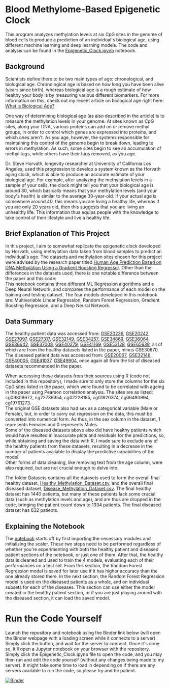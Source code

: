 # Blood Methylome-Based Epigenetic Clock
This program analyzes methylation levels at six CpG sites in the genome of blood cells to produce a prediction of an individual's biological age, using different machine learning and deep learning models. The code and analysis can be found in the [Epigenetic_Clock.ipynb](https://github.com/AkshajD/Epigenetic-Clock/blob/main/Epigenetic_Clock.ipynb) notebook.
## Background
Scientists define there to be two main types of age: chronological, and biological age. Chronological age is based on how long you have been alive (years since birth), whereas biological age is a rough estimate of how healthy your body is by measuring various different biomarkers. For more information on this, check out my recent article on biological age right here: [What is Biological Age?](https://medium.com/biotein/what-is-biological-age-383692f53e60)

One way of determining biological age (as also described in the article) is to measure the methylation levels in your genome. At sites known as CpG sites, along your DNA, various proteins can add on or remove methyl groups, in order to control which genes are expressed into proteins, and which ones aren't. As you age, however, the systems responsible for maintaining this control of the genome begin to break down, leading to errors in methylation. As such, some sites begin to see an accumulation of methyl tags, while others have their tags removed, as you age.

Dr. Steve Horvath, longevity researcher at University of California Los Angeles, used this progression to develop a system known as the Horvath aging clock, which is able to produce an accurate estimate of your biological age. For example, after analyzing the methylation levels in a sample of your cells, the clock might tell you that your biological age is around 30, which basically means that your methylation levels (and your body's health) is similar to the average 30-year-old. If your actual age is somewhere around 40, this means you are living a healthy life, whereas if you are only 20 years old, then this suggests that you are living an unhealthy life. This information thus equips people with the knowledge to take control of their lifestyle and live a healthy life.

## Brief Explanation of This Project
In this project, I aim to somewhat replicate the epigenetic clock developed by Horvath, using methylation data taken from blood samples to predict an individual's age. The datasets and methylation sites chosen for this project were advised by the research paper titled [Human Age Prediction Based on DNA Methylation Using a Gradient Boosting Regressor](https://doi.org/10.3390/genes9090424). Other than the differences in the datasets used, there is one notable difference between the paper and this code:   
   This notebook contains three different ML Regression algorithms and a Deep Neural Network, and compares the performance of each model on the training and testing dataset. The four models developed in this notebook are: Multivariable Linear Regression, Random Forest Regression, Gradient Boosting Regression, and a Deep Neural Network.

## Data Summary
The healthy patient data was accessed from: [GSE20236](https://www.ncbi.nlm.nih.gov/geo/query/acc.cgi?acc=GSE20236), [GSE20242](https://www.ncbi.nlm.nih.gov/geo/query/acc.cgi?acc=GSE20242), [GSE27097](https://www.ncbi.nlm.nih.gov/geo/query/acc.cgi?acc=GSE27097), [GSE27317](https://www.ncbi.nlm.nih.gov/geo/query/acc.cgi?acc=GSE27317), [GSE32149](https://www.ncbi.nlm.nih.gov/geo/query/acc.cgi?acc=GSE32149), [GSE34257](https://www.ncbi.nlm.nih.gov/geo/query/acc.cgi?acc=GSE34257), [GSE34869](https://www.ncbi.nlm.nih.gov/geo/query/acc.cgi?acc=GSE34869), [GSE36064](https://www.ncbi.nlm.nih.gov/geo/query/acc.cgi?acc=GSE36064), [GSE36642](https://www.ncbi.nlm.nih.gov/geo/query/acc.cgi?acc=GSE36642), [GSE37008](https://www.ncbi.nlm.nih.gov/geo/query/acc.cgi?acc=GSE37008), [GSE40279](https://www.ncbi.nlm.nih.gov/geo/query/acc.cgi?acc=GSE40279), [GSE41169](https://www.ncbi.nlm.nih.gov/geo/query/acc.cgi?acc=GSE41169), [GSE53128](https://www.ncbi.nlm.nih.gov/geo/query/acc.cgi?acc=GSE53128), [GSE65638](https://www.ncbi.nlm.nih.gov/geo/query/acc.cgi?acc=GSE65638), all of which are from the healthy datasets listed in the paper, minus GSE30870.
The diseased patient data was accessed from: [GSE20067](https://www.ncbi.nlm.nih.gov/geo/query/acc.cgi?acc=GSE20067), [GSE32148](https://www.ncbi.nlm.nih.gov/geo/query/acc.cgi?acc=GSE32148), [GSE40005](https://www.ncbi.nlm.nih.gov/geo/query/acc.cgi?acc=GSE40005), [GSE41037](https://www.ncbi.nlm.nih.gov/geo/query/acc.cgi?acc=GSE41037), [GSE49904](https://www.ncbi.nlm.nih.gov/geo/query/acc.cgi?acc=49904), once again all from the list of diseased datasets recommended in the paper.

When accessing these datasets from their sources using R (code not included in this repository), I made sure to only store the columns for the six CpG sites listed in the paper, which were found to be correlated with ageing in the paper using Pearson correlation analysis. The sites are as listed: cg09809672, cg22736354, cg02228185, cg01820374, cg06493994, cg19761273.  
The original GSE datasets also had sex as a categorical variable (Male or Female), but, in order to carry out regression on the data, this must be converted into numerical form. As thus, in the sex column in the dataset, 1 represents Females and 0 represents Males.   
Some of the diseased datasets above also did have healthy patients which would have resulted in inaccurate plots and residuals for the predictions, so, while obtaining and saving the data with R, I made sure to exclude any of the healthy patients from these datasets, resulting in a decrease in the number of patients available to display the predictive capabilities of the model.   
Other forms of data cleaning, like removing text from the age column, were also required, but are not crucial enough to delve into.

The folder Datasets contains all the datasets used to form the overall final healthy dataset, [Healthy_Methylation_Dataset.csv](https://github.com/AkshajD/Epigenetic-Clock/blob/main/Datasets/Healthy/Healthy_Methylation_Dataset.csv), and the overall final diseased dataset, [Disease_Methylation_Dataset.csv](https://github.com/AkshajD/Epigenetic-Clock/blob/main/Datasets/Diseased/Disease_Methylation_Dataset.csv). The final healthy dataset has 1440 patients, but many of these patients lack some crucial data (such as methylation levels and age), and are thus are dropped in the code, bringing the patient count down to 1334 patients. The final diseased dataset has 632 patients.

## Explaining the Notebook
The [notebook](https://github.com/AkshajD/Epigenetic-Clock/blob/main/Epigenetic_Clock.ipynb) starts off by first importing the necessary modules and initializing the scaler. These two steps need to be performed regardless of whether you're experimenting with both the healthy patient and diseased patient sections of the notebook, or just one of them. After that, the healthy data is cleaned and used to train the 4 models, evaluating each of their performances on a test set. From this section, the Random Forest Regression model is saved for later use if it has higher accuracy than the one already stored there. In the next section, the Random Forest Regression model is used on the diseased patients as a whole, and on individual subsets for each of the diseases. This section can use either the model created in the healthy patient section, or if you are just playing around with the diseased section, it can load the saved model.

# Run the Code Yourself
Launch the repository and notebook using the Binder link below (will open the Binder webpage with a loading screen while it connects to a server). Simply click the button, and wait for the server to connect. Once it's done so, it'll open a Jupyter notebook on your browser with the repository. Simply click the Epigenetic_Clock.ipynb file to open the code, and you may then run and edit the code yourself (without any changes being made to my server). It might take some time to load in depending on if there are any servers available to run the code, so please try and be patient.  
   
[![Binder](https://mybinder.org/badge_logo.svg)](https://mybinder.org/v2/gh/AkshajD/Epigenetic-Clock/HEAD)
